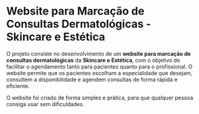 # Website para Marcação de Consultas Dermatológicas - Skincare e Estética

O projeto consiste no desenvolvimento de um **website para marcação de consultas dermatológicas** da **Skincare e Estética**, com o objetivo de facilitar o agendamento tanto para pacientes quanto para o profissional. O website permite que os pacientes escolham a especialidade que desejam, consultem a disponibilidade e agendem consultas de forma rápida e eficiente. 

O website foi criado de forma simples e prática, para que qualquer pessoa consiga usar sem dificuldades.

